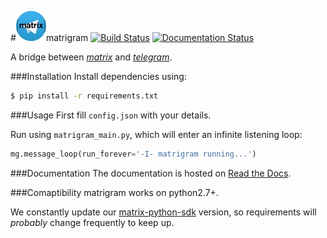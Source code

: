 #![matrigram][logo]matrigram
[![Build Status](https://travis-ci.org/GalPressman/matrigram.svg?branch=master)](https://travis-ci.org/GalPressman/matrigram) [![Documentation Status](https://readthedocs.org/projects/matrigram/badge/?version=latest)](http://matrigram.readthedocs.io/en/latest/?badge=latest)

A bridge between *[matrix](https://www.matrix.org)* and *[telegram](https://www.telegram.org)*.

###Installation
Install dependencies using:
```bash
$ pip install -r requirements.txt
```

###Usage
First fill `config.json` with your details.

Run using `matrigram_main.py`, which will enter an infinite listening loop:
```python
mg.message_loop(run_forever='-I- matrigram running...')
```

###Documentation
The documentation is hosted on [Read the Docs](http://matrigram.readthedocs.org).

###Comaptibility
matrigram works on python2.7+.

We constantly update our [matrix-python-sdk](https://github.com/matrix-org/matrix-python-sdk) version, so
requirements will _probably_ change frequently to keep up.

[logo]: docs/logo.jpg "matrigram"
